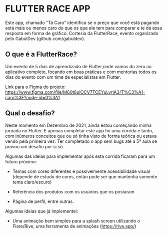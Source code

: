 # FLUTTER RACE APP

Este app, chamado "Tá Caro" identifica se o preço que você está pagando está mais ou menos caro do que os que ele tem para comparar e te dá essa resposta em forma de gráfico. Cortesia da FlutterRace, evento organizado pelo GabulDev (github.com/gabuldev).

## O que é a FlutterRace?

Um evento de 5 dias de aprendizado de Flutter,onde vamos do zero ao aplicativo completo, focando em boas práticas e com mentorias todos os dias do evento com um time de especialistas em Flutter.

Link para o Figma do projeto: https://www.figma.com/file/M60t8ulOCV7TCEYuLyrlA3/T%C3%A1-caro%3F?node-id=0%3A1

## Qual o desafio?

Neste momento em Dezembro de 2021, ainda estou começando minha jornada no Flutter. E apenas completar este app foi uma corrida e tanto, com inúmeros conceitos que ou só tinha visto de forma teórica ou estava vendo pela primeira vez. Ter completado o app sem bugs até a 5ª aula se provou um desafio por si só.

Algumas das ideias para implementar após esta corrida ficaram para um futuro próximo:

- Temas com cores diferentes e possivelmente acessibilidade visual (depende de estudo de cores, então pode ser que mantenha somente tema claro/escuro)

- Referência dos produtos com os usuários que os postaram

- Página de perfil, entre outras.

Algumas ideias que já implementei:

- Uma animação bem simples para a splash screen utilizando o Flare/Rive, uma ferramenta de animações (https://rive.app/)
